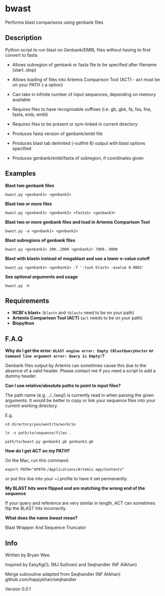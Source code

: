 # bwast
Performs blast comparisons using genbank files

Description
--------------
Python script to run blast on Genbank/EMBL files without having to first convert to fasta. 

* Allows subregion of genbank or fasta file to be specified after filename (start..stop)
* Allows loading of files into Artemis Comparison Tool (ACT) - act must be on your PATH (-a option)
* Can take in infinite number of input sequences, depending on memory available

* Requires files to have recognisable suffixes (i.e. gb, gbk, fa, fas, fna, fasta, emb, embl)
* Requires files to be present or sym-linked in current directory

* Produces fasta version of genbank/embl file
* Produces blast tab delimited (-outfmt 6) output with blast options specified
* Produces genbank/embl/fasta of subregion, if coordinates given



Examples
---------------

**Blast two genbank files**

``bwast.py <genbank1> <genbank2>``

**Blast two or more files**

``bwast.py <genbank1> <genbank2> <fasta1> <genbank3>``

**Blast two or more genbank files and load in Artemis Comparison Tool**

``bwast.py -a <genbank1> <genbank2>``

**Blast subregions of genbank files**

``bwast.py <genbank1> 200..2000 <genbank2> 7000..9000``

**Blast with blastn instead of megablast and use a lower e-value cutoff**

``bwast.py <genbank1> <genbank2> -f '-task blastn -evalue 0.0001'``

**See optional arguments and usage**

``bwast.py -h``


Requirements
-----------------

* **NCBI's blast+** (``blastn`` and ``tblastx`` need to be on your path)
* **Artemis Comparison Tool (ACT)** (``act`` needs to be on your path)
* **Biopython**


F.A.Q
----------------

**Why do I get the error: ``BLAST engine error: Empty CBlastQueryVector`` or ``Command line argument error: Query is Empty!``?**

Genbank files output by Artemis can sometimes cause this due to the absence of a valid header. Please contact me if you need a script to add a dummy header.

**Can I use relative/absolute paths to point to input files?**

The path name (e.g. ../../seq/) is currently read in when parsing the given arguments. It would be better to copy or link your sequence files into your current working directory.

E.g. 

``cd directory/you/want/to/work/in``

``ln -s path/to/sequence/files .``

``path/to/bwast.py genbank1.gb genbank2.gb``

**How do I get ACT on my PATH?**

On the Mac, run this command: 

``export PATH="$PATH:/Applications/Artemis.app/Contents"``

or put this line into your ~/.profile to have it set permanently.


**My BLAST hits were flipped and are matching the wrong end of the sequence**

If your query and reference are very similar in length, ACT can sometimes flip the BLAST hits incorrectly.

**What does the name *bwast* mean?**

Blast Wrapper And Sequence Truncator 


Info
-----------
Written by Bryan Wee.

Inspired by EasyfigCL (MJ Sullivan) and Seqhandler (NF Alikhan)

Merge subroutine adapted from Seqhandler (NF Alikhan) github.com/happykhan/seqhandler

Version 0.0.1 


